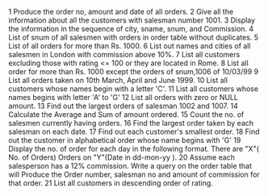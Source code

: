 1 Produce the order no, amount and date of all orders.
2 Give all the information about all the customers with salesman number 1001.
3 Display the information in the sequence of city, sname, snum, and Commission.
4 List of snum of all salesmen with orders in order table without duplicates.
5 List of all orders for more than Rs. 1000.
6 List out names and cities of all salesmen in London with commission above 10%.
7 List all customers excluding those with rating <= 100 or they are located in
Rome.
8 List all order for more than Rs. 1000 except the orders of snum,1006 of
10/03/99
9 List all orders taken on 10th March, April and June 1999.
10 List all customers whose names begin with a letter 'C'.
11 List all customers whose names begins with letter 'A' to 'G'
12 List all orders with zero or NULL amount.
13 Find out the largest orders of salesman 1002 and 1007.
14 Calculate the Average and Sum of amount ordered.
15 Count the no. of salesmen currently having orders.
16 Find the largest order taken by each salesman on each date.
17 Find out each customer's smallest order.
18 Find out the customer in alphabetical order whose name begins with 'G'
19 Display the no. of order for each day in the following format. There are "X"(
No. of Orders) Orders on "Y"(Date in dd-mon-yy ).
20 Assume each salesperson has a 12% commission. Write a query on the order
table that will Produce the Order number, salesman no and amount of
commission for that order.
21 List all customers in descending order of rating.
